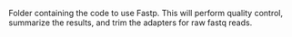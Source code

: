 Folder containing the code to use Fastp. This will perform quality control, summarize the results, and trim the adapters for raw fastq reads.
